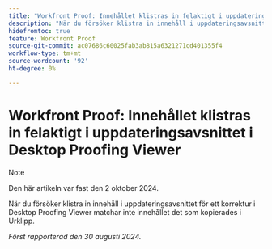 ```yaml
---
title: "Workfront Proof: Innehållet klistras in felaktigt i uppdateringsavsnittet i Desktop Proofing Viewer"
description: "När du försöker klistra in innehåll i uppdateringsavsnittet för ett korrektur i Desktop Proofing Viewer matchar inte innehållet det som kopierades i Urklipp."
hidefromtoc: true
feature: Workfront Proof
source-git-commit: ac07686c60025fab3ab815a6321271cd401355f4
workflow-type: tm+mt
source-wordcount: '92'
ht-degree: 0%

---
```


# Workfront Proof: Innehållet klistras in felaktigt i uppdateringsavsnittet i Desktop Proofing Viewer

>[!NOTE]
>
>Den här artikeln var fast den 2 oktober 2024.

När du försöker klistra in innehåll i uppdateringsavsnittet för ett korrektur i Desktop Proofing Viewer matchar inte innehållet det som kopierades i Urklipp.

_Först rapporterad den 30 augusti 2024._
